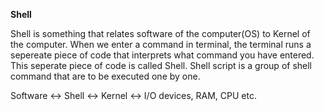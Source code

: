 **Shell**

Shell is something that relates software of the computer(OS) to Kernel of the computer. When we enter a command in terminal, the terminal runs a sepereate piece of code that interprets what command you have entered. This seperate piece of code is called Shell. Shell script is a group of shell command that are to be executed one by one.

Software <-> Shell <-> Kernel <-> I/O devices, RAM, CPU etc.

